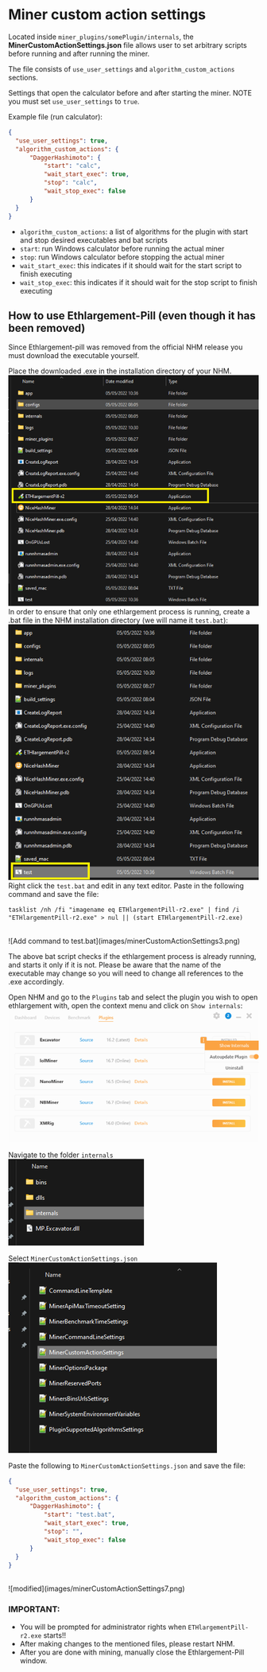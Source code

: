 # Miner custom action settings

Located inside `miner_plugins/somePlugin/internals`, the **MinerCustomActionSettings.json** file allows user to set arbitrary scripts before running and after running the miner.

The file consists of `use_user_settings` and `algorithm_custom_actions` sections.

Settings that open the calculator before and after starting the miner. NOTE you must set `use_user_settings` to `true`.

Example file (run calculator):
```JSON
{
  "use_user_settings": true,
  "algorithm_custom_actions": {
      "DaggerHashimoto": {
          "start": "calc",
          "wait_start_exec": true,
          "stop": "calc",
          "wait_stop_exec": false
      }
  }
}
```
- `algorithm_custom_actions`: a list of algorithms for the plugin with start and stop desired executables and bat scripts
- `start`: run Windows calculator before running the actual miner
- `stop`: run Windows calculator before stopping the actual miner
- `wait_start_exec`: this indicates if it should wait for the start script to finish executing
- `wait_stop_exec`: this indicates if it should wait for the stop script to finish executing

## How to use Ethlargement-Pill (even though it has been removed)

Since Ethlargement-pill was removed from the official NHM release you must download the executable yourself.

Place the downloaded .exe in the installation directory of your NHM. <br />
![Ethpill in install dir](images/minerCustomActionSettings1.png) <br />
In order to ensure that only one ethlargement process is running, create a .bat file in the NHM installation directory (we will name it `test.bat`): <br />
![Create test.bat](images/minerCustomActionSettings2.png) <br />
Right click the `test.bat` and edit in any text editor. Paste in the following command and save the file:
```BAT
tasklist /nh /fi "imagename eq ETHlargementPill-r2.exe" | find /i "ETHlargementPill-r2.exe" > nul || (start ETHlargementPill-r2.exe)
```
<br />
![Add command to test.bat](images/minerCustomActionSettings3.png) <br />

The above bat script checks if the ethlargement process is already running, and starts it only if it is not. Please be aware that the name of the executable may change so you will need to change all references to the .exe accordingly.

Open NHM and go to the `Plugins` tab and select the plugin you wish to open ethlargement with, open the context menu and click on `Show internals`: <br />
![Path to internals](images/minerCustomActionSettings4.png) <br />

Navigate to the folder `internals` <br />
![internals](images/minerCustomActionSettings5.png) <br />

Select `MinerCustomActionSettings.json` <br />
![minerCustomActionSettings file](images/minerCustomActionSettings6.png) <br />

Paste the following to `MinerCustomActionSettings.json` and save the file:
```JSON
{
  "use_user_settings": true,
  "algorithm_custom_actions": {
      "DaggerHashimoto": {
          "start": "test.bat",
          "wait_start_exec": true,
          "stop": "",
          "wait_stop_exec": false
      }
  }
}
``` 
<br />
![modified](images/minerCustomActionSettings7.png) <br />


### IMPORTANT:
- You will be prompted for administrator rights when `ETHlargementPill-r2.exe` starts!!
- After making changes to the mentioned files, please restart NHM.
- After you are done with mining, manually close the Ethlargement-Pill window.